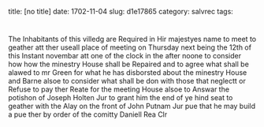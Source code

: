 title: [no title]
date: 1702-11-04
slug: d1e17865
category: salvrec
tags: 


<div markdown class="doc" id="d1e17865">


# 

The Inhabitants of this villedg are Required in Hir majestyes name to meet to geather att ther useall place of meeting on Thursday next being the 12th of this Instant novembar att one of the clock in the after noone to consider how how the minestry House shall be Repaired and to agree what shall be alawed to mr Green for what he has disborsted about the minestry House and Barne alsoe to consider what shall be don with those that neglectt or Refuse to pay ther Reate for the meeting House alsoe to Answar the potishon of Joseph Holten Jur to grant him the end of ye hind seat to geather with the Alay on the front of John Putnam Jur pue that he may build a pue ther by order of the comitty  Daniell Rea Clr
</div>